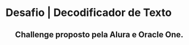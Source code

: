 # Desafio | Decodificador de Texto
<h2 align=center>Challenge proposto pela Alura e Oracle One.</h2>
